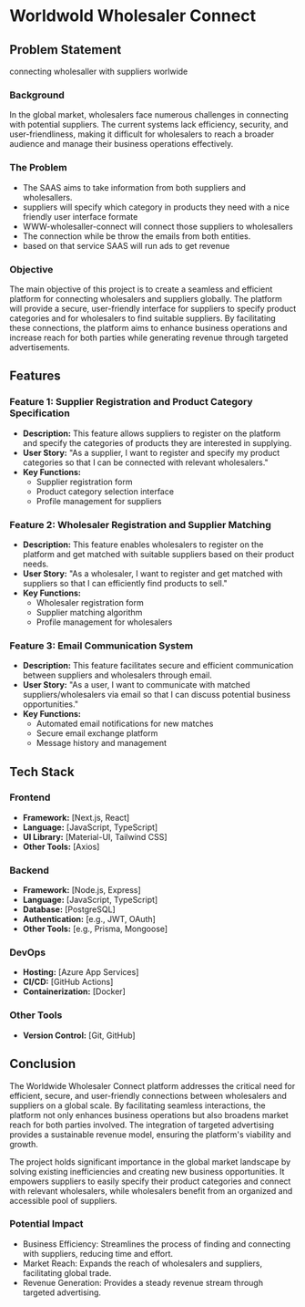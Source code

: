 # Worldwold Wholesaler Connect

## Problem Statement

connecting wholesaller with suppliers worlwide

### Background

In the global market, wholesalers face numerous challenges in connecting with potential suppliers. The current systems lack efficiency, security, and user-friendliness, making it difficult for wholesalers to reach a broader audience and manage their business operations effectively.

### The Problem

- The SAAS aims to take information from both suppliers and wholesallers.
- suppliers will specify which category in products they need with a nice friendly user interface formate
- WWW-wholesaller-connect will connect those suppliers to wholesallers
- The connection while be throw the emails from both entities.
- based on that service SAAS will run ads to get revenue

### Objective

The main objective of this project is to create a seamless and efficient platform for connecting wholesalers and suppliers globally. The platform will provide a secure, user-friendly interface for suppliers to specify product categories and for wholesalers to find suitable suppliers. By facilitating these connections, the platform aims to enhance business operations and increase reach for both parties while generating revenue through targeted advertisements.

## Features

### Feature 1: Supplier Registration and Product Category Specification

- **Description:** This feature allows suppliers to register on the platform and specify the categories of products they are interested in supplying.
- **User Story:** "As a supplier, I want to register and specify my product categories so that I can be connected with relevant wholesalers."
- **Key Functions:**
  - Supplier registration form
  - Product category selection interface
  - Profile management for suppliers

### Feature 2: Wholesaler Registration and Supplier Matching

- **Description:** This feature enables wholesalers to register on the platform and get matched with suitable suppliers based on their product needs.
- **User Story:** "As a wholesaler, I want to register and get matched with suppliers so that I can efficiently find products to sell."
- **Key Functions:**
  - Wholesaler registration form
  - Supplier matching algorithm
  - Profile management for wholesalers

### Feature 3: Email Communication System

- **Description:** This feature facilitates secure and efficient communication between suppliers and wholesalers through email.
- **User Story:** "As a user, I want to communicate with matched suppliers/wholesalers via email so that I can discuss potential business opportunities."
- **Key Functions:**
  - Automated email notifications for new matches
  - Secure email exchange platform
  - Message history and management

## Tech Stack

### Frontend

- **Framework:** [Next.js, React]
- **Language:** [JavaScript, TypeScript]
- **UI Library:** [Material-UI, Tailwind CSS]
- **Other Tools:** [Axios]

### Backend

- **Framework:** [Node.js, Express]
- **Language:** [JavaScript, TypeScript]
- **Database:** [PostgreSQL]
- **Authentication:** [e.g., JWT, OAuth]
- **Other Tools:** [e.g., Prisma, Mongoose]

### DevOps

- **Hosting:** [Azure App Services]
- **CI/CD:** [GitHub Actions]
- **Containerization:** [Docker]

### Other Tools

- **Version Control:** [Git, GitHub]

## Conclusion

The Worldwide Wholesaler Connect platform addresses the critical need for efficient, secure, and user-friendly connections between wholesalers and suppliers on a global scale. By facilitating seamless interactions, the platform not only enhances business operations but also broadens market reach for both parties involved. The integration of targeted advertising provides a sustainable revenue model, ensuring the platform's viability and growth.

The project holds significant importance in the global market landscape by solving existing inefficiencies and creating new business opportunities. It empowers suppliers to easily specify their product categories and connect with relevant wholesalers, while wholesalers benefit from an organized and accessible pool of suppliers.

### Potential Impact

- Business Efficiency: Streamlines the process of finding and connecting with suppliers, reducing time and effort.
- Market Reach: Expands the reach of wholesalers and suppliers, facilitating global trade.
- Revenue Generation: Provides a steady revenue stream through targeted advertising.
